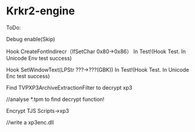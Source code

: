 
# Krkr2-engine

ToDo:

Debug enable(Skip)

Hook CreateFontIndirecr（lfSetChar 0x80->0x86） In Test!(Hook Test. In Unicode Env test success)

Hook SetWindowText(LPStr ???->???(GBK)) In Test!(Hook Test. In Unicode Enc test success)

Find TVPXP3ArchiveExtractionFilter to decrypt xp3 

//analyse *.tpm to find decrypt function!

Encrypt TJS Scripts->xp3

//write a xp3enc.dll
